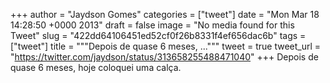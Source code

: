 
+++
author = "Jaydson Gomes"
categories = ["tweet"]
date = "Mon Mar 18 14:28:50 +0000 2013"
draft = false
image = "No media found for this Tweet"
slug = "422dd64106451ed52cf0f26b8331f4ef656dac6b"
tags = ["tweet"]
title = """Depois de quase 6 meses, ..."""
tweet = true
tweet_url = "https://twitter.com/jaydson/status/313658255488471040"
+++
Depois de quase 6 meses, hoje coloquei uma calça.
